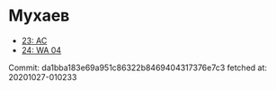 # Мухаев
- [23: AC](23.md)
- [24: WA 04](24.md)

Commit: da1bba183e69a951c86322b8469404317376e7c3
 fetched at: 20201027-010233
